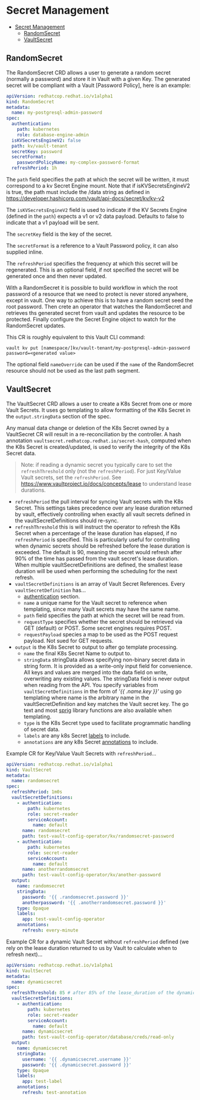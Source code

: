 # Secret Management

- [Secret Management](#secret-management)
  - [RandomSecret](#randomsecret)
  - [VaultSecret](#vaultsecret)

## RandomSecret

The RandomSecret CRD allows a user to generate a random secret (normally a password) and store it in Vault with a given Key. The generated secret will be compliant with a Vault [Password Policy], here is an example:

```yaml
apiVersion: redhatcop.redhat.io/v1alpha1
kind: RandomSecret
metadata:
  name: my-postgresql-admin-password
spec:
  authentication: 
    path: kubernetes
    role: database-engine-admin
  isKVSecretsEngineV2: false
  path: kv/vault-tenant
  secretKey: password
  secretFormat:
    passwordPolicyName: my-complex-password-format
  refreshPeriod: 1h
```

The `path` field specifies the path at which the secret will be written, it must correspond to a kv Secret Engine mount. Note that if isKVSecretsEngineV2 is true, the path must include the /data string as defined in <https://developer.hashicorp.com/vault/api-docs/secret/kv/kv-v2>

The `isKVSecretsEngineV2` field is used to indicate if the KV Secrets Engine (defined in the `path`) expects a v1 or v2 data payload. Defaults to false to indicate that a v1 payload will be sent.

The `secretKey` field is the key of the secret.

The `secretFormat` is a reference to a Vault Password policy, it can also supplied inline.

The `refreshPeriod` specifies the frequency at which this secret will be regenerated. This is an optional field, if not specified the secret will be generated once and then never updated.

With a RandomSecret it is possible to build workflow in which the root password of a resource that we need to protect is never stored anywhere, except in vault. One way to achieve this is to have a random secret seed the root password. Then crete an operator that watches the RandomSecret and retrieves ths generated secret from vault and updates the resource to be protected. Finally configure the Secret Engine object to watch for the RandomSecret updates.

This CR is roughly equivalent to this Vault CLI command:

```shell
vault kv put [namespace/]kv/vault-tenant/my-postgresql-admin-password password=<generated value>
```

The optional field `nameOverride` can be used if the `name` of the RandomSecret resource should not be used as the last path segment.

## VaultSecret

The VaultSecret CRD allows a user to create a K8s Secret from one or more Vault Secrets. It uses go templating to allow formatting of the K8s Secret in the `output.stringData` section of the spec.

Any manual data change or deletion of the K8s Secret owned by a VaultSecret CR will result in a re-reconciliation by the controller. A hash annotation `vaultsecret.redhatcop.redhat.io/secret-hash`, computed when the K8s Secret is created/updated, is used to verify the integrity of the K8s Secret data.

> Note: if reading a dynamic secret you typically care to set the `refreshThreshold` only (not the `refreshPeriod`). For just Key/Value Vault secrets, set the `refreshPeriod`.
> See <https://www.vaultproject.io/docs/concepts/lease> to understand lease durations.

- `refreshPeriod` the pull interval for syncing Vault secrets with the K8s Secret. This settings takes precedence over any lease duration returned by vault, effectively controlling when exactly all vault secrets defined in the vaultSecretDefinitions should re-sync.
- `refreshThreshold` this is will instruct the operator to refresh the K8s Secret when a percentage of the lease duration has elapsed, if no `refreshPeriod` is specified. This is particularly useful for controlling when dynamic secrets should be refreshed before the lease duration is exceeded. The default is 90, meaning the secret would refresh after 90% of the time has passed from the vault secret's lease duration. When multiple vaultSecretDefinitions are defined, the smallest lease duration will be used when performing the scheduling for the next refresh.
- `vaultSecretDefinitions` is an array of Vault Secret References. Every `vaultSecretDefinition` has...
  - [authentication](#the-authentication-section) section.
  - `name` a unique name for the Vault secret to reference when templating, since many Vault secrets may have the same name.
  - `path` field specifies the path at which the secret will be read from.
  - `requestType` specifies whether the secret should be retrieved via GET (default) or POST. Some secret engines requires POST.
  - `requestPayload` species a map to be used as the POST request payload. Not sued for GET requests.
- `output` is the K8s Secret to output to after go template processing.
  - `name` the final K8s Secret Name to output to.
  - `stringData` stringData allows specifying non-binary secret data in string form. It is provided as a write-only input field for convenience. All keys and values are merged into the data field on write, overwriting any existing values. The stringData field is never output when reading from the API. You specify variables from `vaultSecretDefinitions` in the form of *'{{ .name.key }}'* using go templating where name is the arbitrary name in the vaultSecretDefinition and key matches the Vault secret key. The go text and most [sprig](http://masterminds.github.io/sprig/) library functions are also available when templating.
  - `type` is the K8s Secret type used to facilitate programmatic handling of secret data.
  - `labels` are any k8s Secret [labels](http://kubernetes.io/docs/user-guide/labels) to include.
  - `annotations` are any k8s Secret [annotations](http://kubernetes.io/docs/user-guide/annotations) to include.

Example CR for Key/Value Vault Secrets with `refreshPeriod`...

```yaml
apiVersion: redhatcop.redhat.io/v1alpha1
kind: VaultSecret
metadata:
  name: randomsecret
spec:
  refreshPeriod: 1m0s
  vaultSecretDefinitions:
    - authentication:
        path: kubernetes
        role: secret-reader
        serviceAccount:
          name: default
      name: randomsecret
      path: test-vault-config-operator/kv/randomsecret-password
    - authentication:
        path: kubernetes
        role: secret-reader
        serviceAccount:
          name: default
      name: anotherrandomsecret
      path: test-vault-config-operator/kv/another-password
  output:
    name: randomsecret
    stringData:
      password: '{{ .randomsecret.password }}'
      anotherpassword: '{{ .anotherrandomsecret.password }}'
    type: Opaque
    labels:
      app: test-vault-config-operator
    annotations:
      refresh: every-minute
```

Example CR for a dynamic Vault Secret without `refreshPeriod` defined (we rely on the lease duration returned to us by Vault to calculate when to refresh next)...

```yaml
apiVersion: redhatcop.redhat.io/v1alpha1
kind: VaultSecret
metadata:
  name: dynamicsecret
spec:
  refreshThreshold: 85 # after 85% of the lease_duration of the dynamic secret has elapsed, refresh the secret
  vaultSecretDefinitions:
    - authentication:
        path: kubernetes
        role: secret-reader
        serviceAccount:
          name: default
      name: dynamicsecret
      path: test-vault-config-operator/database/creds/read-only
  output:
    name: dynamicsecret
    stringData:
      username: '{{ .dynamicsecret.username }}'
      password: '{{ .dynamicsecret.password }}'
    type: Opaque
    labels:
      app: test-label
    annotations:
      refresh: test-annotation
```
